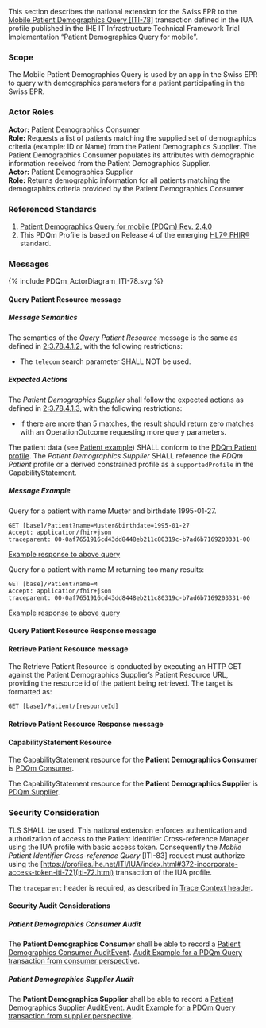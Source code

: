 This section describes the national extension for the Swiss EPR to the [Mobile Patient Demographics Query
[ITI-78]](https://profiles.ihe.net/ITI/PDQm/ITI-78.html) transaction defined in the IUA profile published in the 
IHE IT Infrastructure Technical Framework Trial Implementation “Patient Demographics Query for mobile”.

### Scope
The Mobile Patient Demographics Query is used by an app in the Swiss EPR to query with demographics parameters for
a patient participating in the Swiss EPR.

### Actor Roles
**Actor:** Patient Demographics Consumer   
**Role:** Requests a list of patients matching the supplied set of demographics criteria (example: ID or Name) from the Patient Demographics Supplier. The Patient Demographics Consumer populates its attributes with demographic information received from the Patient Demographics Supplier.   
**Actor:** Patient Demographics Supplier   
**Role:** Returns demographic information for all patients matching the demographics criteria provided by the Patient Demographics Consumer   

### Referenced Standards

1. [Patient Demographics Query for mobile (PDQm) Rev. 2.4.0](https://profiles.ihe.net/ITI/PDQm/index.html)
2. This PDQm Profile is based on Release 4 of the emerging [HL7® FHIR®](https://hl7.org/fhir/R4/index.html) standard.

### Messages

<div>{% include PDQm_ActorDiagram_ITI-78.svg %}</div>

#### Query Patient Resource message

##### Message Semantics

The semantics of the _Query Patient Resource_ message is the same as defined in
[2:3.78.4.1.2](https://profiles.ihe.net/ITI/PDQm/ITI-78.html#2378412-message-semantics), with the following restrictions:

- The `telecom` search parameter SHALL NOT be used.

##### Expected Actions

The _Patient Demographics Supplier_ shall follow the expected actions as defined in
[2:3.78.4.1.3](https://profiles.ihe.net/ITI/PDQm/ITI-78.html#2378413-expected-actions), with the following restrictions:

- If there are more than 5 matches, the result should return zero matches with an OperationOutcome requesting more
  query parameters.

The patient data (see [Patient example](Patient-FranzMusterNeedsAbsoluteUrl.html)) SHALL conform to the [PDQm Patient profile](StructureDefinition-ch-pdqm-patient.html).
The _Patient Demographics Supplier_ SHALL reference the _PDQm Patient_ profile or a derived constrained profile as a
`supportedProfile` in the CapabilityStatement.

##### Message Example

Query for a patient with name Muster and birthdate 1995-01-27.

```
GET [base]/Patient?name=Muster&birthdate=1995-01-27
Accept: application/fhir+json
traceparent: 00-0af7651916cd43dd8448eb211c80319c-b7ad6b7169203331-00
```
[Example response to above query](Bundle-PDQm-QueryResponse.json.html)

Query for a patient with name M returning too many results:

```
GET [base]/Patient?name=M
Accept: application/fhir+json
traceparent: 00-0af7651916cd43dd8448eb211c80319c-b7ad6b7169203331-00
```
[Example response to above query](Bundle-PDQm-QueryResponseTooManyResults.json.html)

#### Query Patient Resource Response message

#### Retrieve Patient Resource message

The Retrieve Patient Resource is conducted by executing an HTTP GET against the Patient Demographics Supplier’s 
Patient Resource URL, providing the resource id of the patient being retrieved. The target is formatted as:

```
GET [base]/Patient/[resourceId]
```

#### Retrieve Patient Resource Response message

#### CapabilityStatement Resource

The CapabilityStatement resource for the **Patient Demographics Consumer** is
[PDQm Consumer](CapabilityStatement-CH.PDQm.Consumer.html).

The CapabilityStatement resource for the **Patient Demographics Supplier** is
[PDQm Supplier](CapabilityStatement-CH.PDQm.Supplier.html).

### Security Consideration

TLS SHALL be used. This national extension enforces authentication and authorization of access to the
Patient Identifier Cross-reference Manager using the IUA profile with basic access token. Consequently
the _Mobile Patient Identifier Cross-reference Query_ [ITI-83] request must authorize using the
[https://profiles.ihe.net/ITI/IUA/index.html#372-incorporate-access-token-iti-72](iti-72.html) transaction of the IUA profile.

The `traceparent` header is required, as described in [Trace Context header](tracecontext.html).

#### Security Audit Considerations

##### Patient Demographics Consumer Audit

The **Patient Demographics Consumer** shall be able to record a
[Patient Demographics Consumer AuditEvent](https://profiles.ihe.net/ITI/PDQm/StructureDefinition-IHE.PDQm.Query.Audit.Consumer.html).
[Audit Example for a PDQm Query transaction from consumer perspective](https://profiles.ihe.net/ITI/PDQm/AuditEvent-ex-auditPdqmQuery-consumer.html).

##### Patient Demographics Supplier Audit

The **Patient Demographics Supplier** shall be able to record a
[Patient Demographics Supplier AuditEvent](https://profiles.ihe.net/ITI/PDQm/StructureDefinition-IHE.PDQm.Query.Audit.Supplier.html).
[Audit Example for a PDQm Query transaction from supplier perspective](https://profiles.ihe.net/ITI/PDQm/AuditEvent-ex-auditPdqmQuery-supplier.html).
